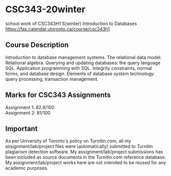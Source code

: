 # CSC343-20winter
school work of CSC343H1 S(winter) Introduction to Databases\
https://fas.calendar.utoronto.ca/course/csc343h1
## Course Description
Introduction to database management systems. The relational data model. Relational algebra. Querying and updating databases: the query language SQL. Application programming with SQL. Integrity constraints, normal forms, and database design. Elements of database system technology: query processing, transaction management.
## Marks for CSC343 Assignments
Assignment 1: 82.8/100 \
Assignment 2: 81/100
## Important
As per University of Toronto's policy on Turnitin.com, all my assignment/lab/project files were (automatically) submitted to Turnitin plagiarism detection software. My assignment/lab/project submissions has been included as source documents in the Turnitin.com reference database. My assignment/lab/project works here are not intended to be reused for any academic purposes.
